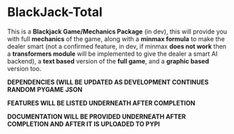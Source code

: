 # BlackJack-Total

This is a **Blackjack Game/Mechanics Package** (in dev), this will provide you with full **mechanics** of the game, along with a **minmax formula** to make the dealer smart (not a confirmed feature, in dev, if minmax **does not work** then a **transformers module** will be implemented to give the dealer a smart AI backend), a **text based** version of the **full game**, and a **graphic based** version too.

**DEPENDENCIES (WILL BE UPDATED AS DEVELOPMENT CONTINUES**
**RANDOM**
**PYGAME**
**JSON**


**FEATURES WILL BE LISTED UNDERNEATH AFTER COMPLETION**

**DOCUMENTATION WILL BE PROVIDED UNDERNEATH AFTER COMPLETION AND AFTER IT IS UPLOADED TO PYPI**
